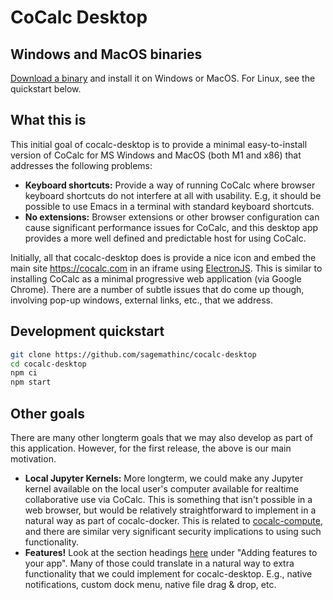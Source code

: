 # CoCalc Desktop

## Windows and MacOS binaries

[Download a binary](https://github.com/sagemathinc/cocalc-desktop/releases) and install it on Windows or MacOS.  For Linux, see the quickstart below.

## What this is

This initial goal of cocalc-desktop is to provide a minimal easy-to-install version of CoCalc for MS Windows and MacOS (both M1 and x86) that addresses the following problems:

- **Keyboard shortcuts:** Provide a way of running CoCalc where browser keyboard shortcuts do not interfere at all with usability.  E.g, it should be possible to use Emacs in a terminal with standard keyboard shortcuts.
- **No extensions:** Browser extensions or other browser configuration can cause significant performance issues for CoCalc, and this desktop app provides a more well defined and predictable host for using CoCalc.

Initially, all that cocalc-desktop does is provide a nice icon and embed the main site https://cocalc.com in an iframe using [ElectronJS](https://www.electronjs.org/).  This is similar to installing CoCalc as a minimal progressive web application (via Google Chrome).   There are a number of subtle issues that do come up though, involving pop-up windows, external links, etc., that we address.

## Development quickstart

```sh
git clone https://github.com/sagemathinc/cocalc-desktop
cd cocalc-desktop
npm ci
npm start
```

## Other goals

There are many other longterm goals that we may also develop as part of this application.  However, for the first release, the above is our main motivation.

- **Local Jupyter Kernels:** More longterm, we could make any Jupyter kernel available on the local user's computer available for realtime collaborative use via CoCalc.  This is something that isn't possible in a web browser, but would be relatively straightforward to implement in a natural way as part of cocalc-docker.  This is related to [cocalc-compute](https://github.com/sagemathinc/cocalc-compute), and there are similar very significant security implications to using such functionality.
- **Features!** Look at the section headings [here](https://www.electronjs.org/docs) under "Adding features to your app".  Many of those could translate in a natural way to extra functionality that we could implement for cocalc-desktop.  E.g., native notifications, custom dock menu, native file drag &amp; drop, etc.
